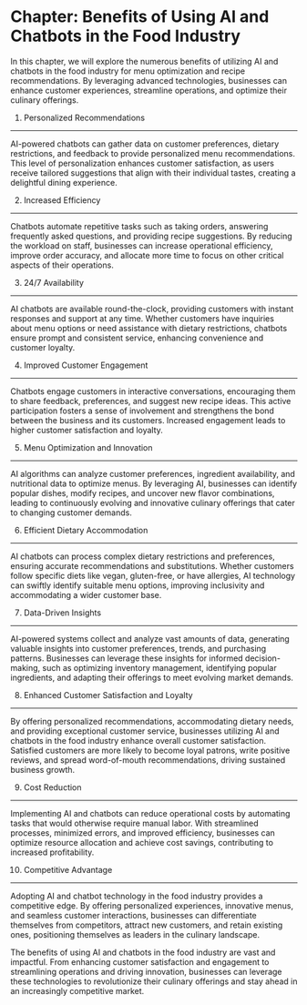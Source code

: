 Chapter: Benefits of Using AI and Chatbots in the Food Industry
===============================================================

In this chapter, we will explore the numerous benefits of utilizing AI and chatbots in the food industry for menu optimization and recipe recommendations. By leveraging advanced technologies, businesses can enhance customer experiences, streamline operations, and optimize their culinary offerings.

1. Personalized Recommendations
-------------------------------

AI-powered chatbots can gather data on customer preferences, dietary restrictions, and feedback to provide personalized menu recommendations. This level of personalization enhances customer satisfaction, as users receive tailored suggestions that align with their individual tastes, creating a delightful dining experience.

2. Increased Efficiency
-----------------------

Chatbots automate repetitive tasks such as taking orders, answering frequently asked questions, and providing recipe suggestions. By reducing the workload on staff, businesses can increase operational efficiency, improve order accuracy, and allocate more time to focus on other critical aspects of their operations.

3. 24/7 Availability
--------------------

AI chatbots are available round-the-clock, providing customers with instant responses and support at any time. Whether customers have inquiries about menu options or need assistance with dietary restrictions, chatbots ensure prompt and consistent service, enhancing convenience and customer loyalty.

4. Improved Customer Engagement
-------------------------------

Chatbots engage customers in interactive conversations, encouraging them to share feedback, preferences, and suggest new recipe ideas. This active participation fosters a sense of involvement and strengthens the bond between the business and its customers. Increased engagement leads to higher customer satisfaction and loyalty.

5. Menu Optimization and Innovation
-----------------------------------

AI algorithms can analyze customer preferences, ingredient availability, and nutritional data to optimize menus. By leveraging AI, businesses can identify popular dishes, modify recipes, and uncover new flavor combinations, leading to continuously evolving and innovative culinary offerings that cater to changing customer demands.

6. Efficient Dietary Accommodation
----------------------------------

AI chatbots can process complex dietary restrictions and preferences, ensuring accurate recommendations and substitutions. Whether customers follow specific diets like vegan, gluten-free, or have allergies, AI technology can swiftly identify suitable menu options, improving inclusivity and accommodating a wider customer base.

7. Data-Driven Insights
-----------------------

AI-powered systems collect and analyze vast amounts of data, generating valuable insights into customer preferences, trends, and purchasing patterns. Businesses can leverage these insights for informed decision-making, such as optimizing inventory management, identifying popular ingredients, and adapting their offerings to meet evolving market demands.

8. Enhanced Customer Satisfaction and Loyalty
---------------------------------------------

By offering personalized recommendations, accommodating dietary needs, and providing exceptional customer service, businesses utilizing AI and chatbots in the food industry enhance overall customer satisfaction. Satisfied customers are more likely to become loyal patrons, write positive reviews, and spread word-of-mouth recommendations, driving sustained business growth.

9. Cost Reduction
-----------------

Implementing AI and chatbots can reduce operational costs by automating tasks that would otherwise require manual labor. With streamlined processes, minimized errors, and improved efficiency, businesses can optimize resource allocation and achieve cost savings, contributing to increased profitability.

10. Competitive Advantage
-------------------------

Adopting AI and chatbot technology in the food industry provides a competitive edge. By offering personalized experiences, innovative menus, and seamless customer interactions, businesses can differentiate themselves from competitors, attract new customers, and retain existing ones, positioning themselves as leaders in the culinary landscape.

The benefits of using AI and chatbots in the food industry are vast and impactful. From enhancing customer satisfaction and engagement to streamlining operations and driving innovation, businesses can leverage these technologies to revolutionize their culinary offerings and stay ahead in an increasingly competitive market.
